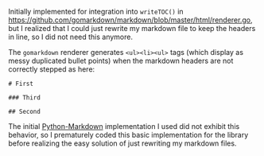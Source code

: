 Initially implemented for integration into `writeTOC()` in 
https://github.com/gomarkdown/markdown/blob/master/html/renderer.go, but 
I realized that I could just rewrite my markdown file to keep the 
headers in line, so I did not need this anymore.

The `gomarkdown` renderer generates `<ul><li><ul>` tags (which display as messy duplicated bullet points)
when the markdown headers are not correctly
stepped as here:

```
# First

### Third

## Second
```

The initial [Python-Markdown](https://github.com/Python-Markdown/markdown) implementation
I used did not exhibit this behavior, so I prematurely coded this basic implementation for the library 
before realizing the easy solution of just rewriting my markdown files.
